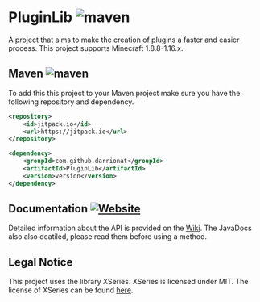 # PluginLib ![maven](https://img.shields.io/github/v/release/Darrionat/PluginLib)

A project that aims to make the creation of plugins a faster and easier process. This project supports Minecraft 1.8.8-1.16.x.

## Maven ![maven](https://img.shields.io/github/v/release/Darrionat/PluginLib)
To add this this project to your Maven project make sure you have the following repository and dependency.
```xml
<repository>
    <id>jitpack.io</id>
    <url>https://jitpack.io</url>
</repository>
```

```xml
<dependency>
    <groupId>com.github.darrionat</groupId>
    <artifactId>PluginLib</artifactId>
    <version>version</version>
</dependency>
```

## Documentation [![Website](https://img.shields.io/website?label=wiki&url=https%3A%2F%2Fwiki.darrionatplugins.com%2F)](https://wiki.darrionatplugins.com/libraries/pluginlib)

Detailed information about the API is provided on the [Wiki][wiki]. The JavaDocs also also deatiled, please read them before using a method.

## Legal Notice
This project uses the library XSeries. XSeries is licensed under MIT. The license of XSeries can be found [here][XSeriesMIT].

<!-- Links -->
[wiki]: https://wiki.darrionatplugins.com/libraries/pluginlib
[XSeriesMIT]: https://github.com/CryptoMorin/XSeries/blob/master/LICENSE.txt